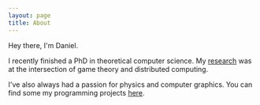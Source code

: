 ```yaml
---
layout: page
title: About
---
```


Hey there, I'm Daniel.

I recently finished a PhD in theoretical computer science.
My [research](writing) was at the intersection of game theory and distributed computing.

I've also always had a passion for physics and computer graphics.
You can find some my programming projects [here](projects).

